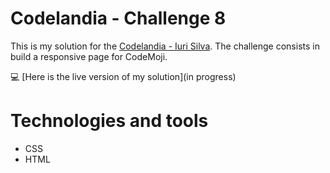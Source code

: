 # Codelandia - Challenge 8

This is my solution for the [Codelandia - Iuri Silva](https://discord.com/channels/853354677411905578/855846897854971914). The challenge consists in build a responsive page for CodeMoji.

💻 [Here is the live version of my solution](in progress)

# Technologies and tools

* CSS
* HTML
